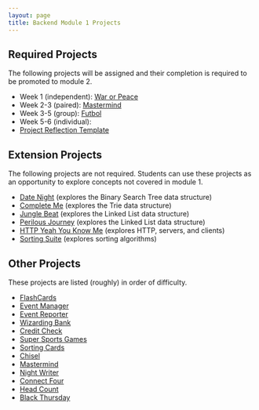 ```yaml
---
layout: page
title: Backend Module 1 Projects
---
```


## Required Projects

The following projects will be assigned and their completion is required to be promoted to module 2.

* Week 1 (independent): [War or Peace](./war_or_peace)
* Week 2-3 (paired): [Mastermind](./mastermind)
* Week 3-5 (group): [Futbol](./futbol)
* Week 5-6 (individual): 
* [Project Reflection Template](./project_reflection_template)

## Extension Projects

The following projects are not required. Students can use these projects as an opportunity to explore concepts not covered in module 1.

* [Date Night](./date_night) (explores the Binary Search Tree data structure)
* [Complete Me](./complete_me) (explores the Trie data structure)
* [Jungle Beat](./jungle_beat) (explores the Linked List data structure)
* [Perilous Journey](./perilous_journey) (explores the Linked List data structure)
* [HTTP Yeah You Know Me](./http_yeah_you_know_me) (explores HTTP, servers, and clients)
* [Sorting Suite](./sorting_suite) (explores sorting algorithms)

## Other Projects

These projects are listed (roughly) in order of difficulty.

* [FlashCards](./flashcards)
* [Event Manager](./eventmanager)
* [Event Reporter](./event_reporter)
* [Wizarding Bank](./wizarding_bank)
* [Credit Check](./credit_check)
* [Super Sports Games](./super_sports_games)
* [Sorting Cards](./sorting_cards)
* [Chisel](./chisel)
* [Mastermind](./mastermind)
* [Night Writer](./night_writer)
* [Connect Four](./connect_four)
* [Head Count](./headcount)
* [Black Thursday](./black_thursday)
